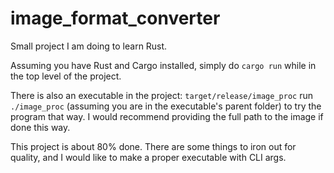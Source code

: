 # image_format_converter
Small project I am doing to learn Rust.

Assuming you have Rust and Cargo installed, simply do `cargo run` while in the top level of the project.

There is also an executable in the project: `target/release/image_proc`
run `./image_proc` (assuming you are in the executable's parent folder) to try the program that way. I would recommend providing the full path to the image if done this way.

This project is about 80% done. There are some things to iron out for quality, and I would like to make a proper executable with CLI args. 
